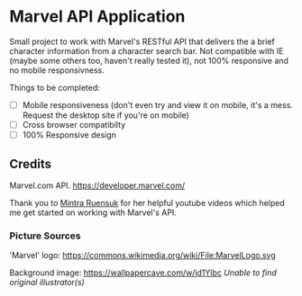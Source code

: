 # Marvel API Application
Small project to work with Marvel's RESTful API that delivers the a brief character information from a character search bar.
Not compatible with IE (maybe some others too, haven't really tested it), not 100% responsive and no mobile responsivness.

Things to be completed:
- [ ] Mobile responsiveness (don't even try and view it on mobile, it's a mess. Request the desktop site if you're on mobile)
- [ ] Cross browser compatibilty
- [ ] 100% Responsive design

## Credits

Marvel.com API. 
https://developer.marvel.com/ 

Thank you to [Mintra Ruensuk](https://mintra-ruensuk.github.io/) for her helpful youtube videos which helped me get started on working with Marvel's API.


### Picture Sources

'Marvel' logo: https://commons.wikimedia.org/wiki/File:MarvelLogo.svg

Background image: 
https://wallpapercave.com/w/jd1Ylbc
*Unable to find original illustrator(s)*
